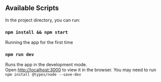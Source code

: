 ## Available Scripts

In the project directory, you can run:

### `npm install && npm start`

Running the app for the first time

### `npm run dev`

Runs the app in the development mode.<br />
Open [http://localhost:3000](http://localhost:3000) to view it in the browser.
You may need to run `npm install @types/node --save-dev`
